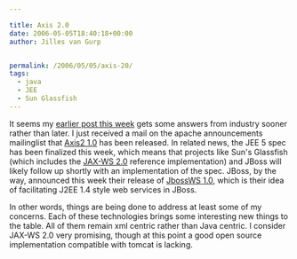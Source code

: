 ```yaml
---

title: Axis 2.0
date: 2006-05-05T18:40:18+00:00
author: Jilles van Gurp


permalink: /2006/05/05/axis-20/
tags:
  - java
  - JEE
  - Sun Glassfish
---
```

It seems my [earlier post this week](https://www.jillesvangurp.com/2006/05/03/wsdl-hell-and-other-ws-stuff/) gets some answers from industry sooner rather than later. I just received a mail on the apache announcements mailinglist that [Axis2 1.0](http://ws.apache.org/axis2/) has been released. In related news, the JEE 5 spec has been finalized this week, which means that projects like Sun's Glassfish (which includes the [JAX-WS 2.0](https://jax-ws.dev.java.net/) reference implementation) and JBoss will likely follow up shortly with an implementation of the spec. JBoss, by the way, announced this week their release of [JbossWS 1.0](http://www.jboss.org/wiki/Wiki.jsp?page=JBossWS), which is their idea of facilitating J2EE 1.4 style web services in JBoss.

In other words, things are being done to address at least some of my concerns. Each of these technologies brings some interesting new things to the table. All of them remain xml centric rather than Java centric. I consider JAX-WS 2.0 very promising, though at this point a good open source implementation compatible with tomcat is lacking.